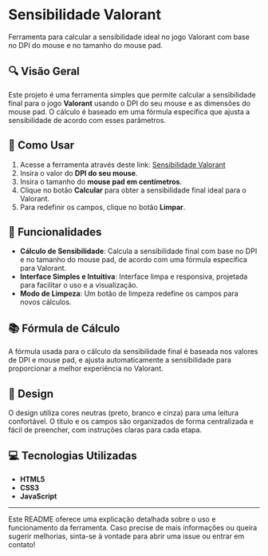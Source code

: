 # Sensibilidade Valorant

Ferramenta para calcular a sensibilidade ideal no jogo Valorant com base no DPI do mouse e no tamanho do mouse pad.

## 🔍 Visão Geral

Este projeto é uma ferramenta simples que permite calcular a sensibilidade final para o jogo **Valorant** usando o DPI do seu mouse e as dimensões do mouse pad. O cálculo é baseado em uma fórmula específica que ajusta a sensibilidade de acordo com esses parâmetros.

## 🚀 Como Usar

1. Acesse a ferramenta através deste link: [Sensibilidade Valorant](https://amarillou.github.io/calculo-sensibilidade/)
2. Insira o valor do **DPI do seu mouse**.
3. Insira o tamanho do **mouse pad em centímetros**.
4. Clique no botão **Calcular** para obter a sensibilidade final ideal para o Valorant.
5. Para redefinir os campos, clique no botão **Limpar**.

## 🔧 Funcionalidades

- **Cálculo de Sensibilidade**: Calcula a sensibilidade final com base no DPI e no tamanho do mouse pad, de acordo com uma fórmula específica para Valorant.
- **Interface Simples e Intuitiva**: Interface limpa e responsiva, projetada para facilitar o uso e a visualização.
- **Modo de Limpeza**: Um botão de limpeza redefine os campos para novos cálculos.

## 📚 Fórmula de Cálculo

A fórmula usada para o cálculo da sensibilidade final é baseada nos valores de DPI e mouse pad, e ajusta automaticamente a sensibilidade para proporcionar a melhor experiência no Valorant.

## 🎨 Design

O design utiliza cores neutras (preto, branco e cinza) para uma leitura confortável. O título e os campos são organizados de forma centralizada e fácil de preencher, com instruções claras para cada etapa.

## 💻 Tecnologias Utilizadas

- **HTML5**
- **CSS3**
- **JavaScript**

---

Este README oferece uma explicação detalhada sobre o uso e funcionamento da ferramenta. Caso precise de mais informações ou queira sugerir melhorias, sinta-se à vontade para abrir uma issue ou entrar em contato!
